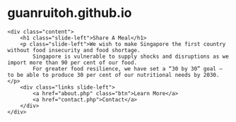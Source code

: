 # guanruitoh.github.io
<!DOCTYPE html>
<html>
<head>
    <meta charset="UTF-8">
    <title>Share A Meal</title>
    <link rel="stylesheet" href="style.css">
</head>
<body>

    <div class="content">
        <h1 class="slide-left">Share A Meal</h1>
        <p class="slide-left">We wish to make Singapore the first country without food insecurity and food shortage.
            Singapore is vulnerable to supply shocks and disruptions as we import more than 90 per cent of our food.
            For greater food resilience, we have set a “30 by 30” goal – to be able to produce 30 per cent of our nutritional needs by 2030. </p>
        <div class="links slide-left">
            <a href="about.php" class="btn">Learn More</a>
            <a href="contact.php">Contact</a>
        </div>    
    </div>
